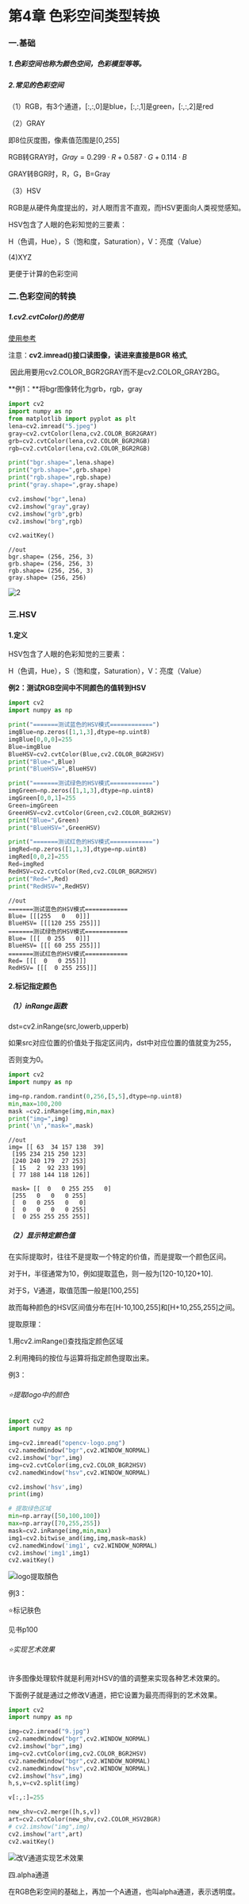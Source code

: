 # 第4章 色彩空间类型转换

### 一.基础

##### 1.色彩空间也称为颜色空间，色彩模型等等。

##### 2.常见的色彩空间

（1）RGB，有3个通道，[:,:,0]是blue，[:,:,1]是green，[:,:,2]是red

（2）GRAY

即8位灰度图，像素值范围是[0,255]

RGB转GRAY时，$Gray=0.299  ·R+0.587  ·G+0.114  ·B$

GRAY转BGR时，R，G，B=Gray

（3）HSV

RGB是从硬件角度提出的，对人眼而言不直观，而HSV更面向人类视觉感知。

HSV包含了人眼的色彩知觉的三要素：

H（色调，Hue），S（饱和度，Saturation），V：亮度（Value）

(4)XYZ

更便于计算的色彩空间

### 二.色彩空间的转换

##### 1.cv2.cvtColor()的使用

[使用参考](https://blog.csdn.net/zhang_cherry/article/details/88951259)

注意：**cv2.imread()接口读图像，读进来直接是BGR 格式**,

​				因此用要用cv2.COLOR_BGR2GRAY而不是cv2.COLOR_GRAY2BG。

**例1：**将bgr图像转化为grb，rgb，gray

```python
import cv2
import numpy as np
from matplotlib import pyplot as plt
lena=cv2.imread("5.jpeg")
gray=cv2.cvtColor(lena,cv2.COLOR_BGR2GRAY)
grb=cv2.cvtColor(lena,cv2.COLOR_BGR2RGB)
rgb=cv2.cvtColor(lena,cv2.COLOR_BGR2RGB)

print("bgr.shape=",lena.shape)
print("grb.shape=",grb.shape)
print("rgb.shape=",rgb.shape)
print("gray.shape=",gray.shape)

cv2.imshow("bgr",lena)
cv2.imshow("gray",gray)
cv2.imshow("grb",grb)
cv2.imshow("brg",rgb)

cv2.waitKey()	
```

```
//out
bgr.shape= (256, 256, 3)
grb.shape= (256, 256, 3)
rgb.shape= (256, 256, 3)
gray.shape= (256, 256)

```

<img src="https://img-blog.csdnimg.cn/20200201222816111.png" alt="2" style="zoom:100%;" />



### 三.HSV

#### 1.定义

HSV包含了人眼的色彩知觉的三要素：

H（色调，Hue），S（饱和度，Saturation），V：亮度（Value）

**例2：测试RGB空间中不同颜色的值转到HSV**

```python
import cv2
import numpy as np

print("=======测试蓝色的HSV模式============")
imgBlue=np.zeros([1,1,3],dtype=np.uint8)
imgBlue[0,0,0]=255
Blue=imgBlue
BlueHSV=cv2.cvtColor(Blue,cv2.COLOR_BGR2HSV)
print("Blue=",Blue)
print("BlueHSV=",BlueHSV)

print("=======测试绿色的HSV模式============")
imgGreen=np.zeros([1,1,3],dtype=np.uint8)
imgGreen[0,0,1]=255
Green=imgGreen
GreenHSV=cv2.cvtColor(Green,cv2.COLOR_BGR2HSV)
print("Blue=",Green)
print("BlueHSV=",GreenHSV)

print("=======测试红色的HSV模式============")
imgRed=np.zeros([1,1,3],dtype=np.uint8)
imgRed[0,0,2]=255
Red=imgRed
RedHSV=cv2.cvtColor(Red,cv2.COLOR_BGR2HSV)
print("Red=",Red)
print("RedHSV=",RedHSV)

```

```
//out
=======测试蓝色的HSV模式============
Blue= [[[255   0   0]]]
BlueHSV= [[[120 255 255]]]
=======测试绿色的HSV模式============
Blue= [[[  0 255   0]]]
BlueHSV= [[[ 60 255 255]]]
=======测试红色的HSV模式============
Red= [[[  0   0 255]]]
RedHSV= [[[  0 255 255]]]
```

#### 2.标记指定颜色

##### （1）inRange函数

dst=cv2.inRange(src,lowerb,upperb)

如果src对应位置的价值处于指定区间内，dst中对应位置的值就变为255，

否则变为0。

```python
import cv2
import numpy as np

img=np.random.randint(0,256,[5,5],dtype=np.uint8)
min,max=100,200
mask =cv2.inRange(img,min,max)
print("img=",img)
print('\n',"mask=",mask)
```

```
//out
img= [[ 63  34 157 138  39]
 [195 234 215 250 123]
 [240 240 179  27 253]
 [ 15   2  92 233 199]
 [ 77 188 144 118 126]]

 mask= [[  0   0 255 255   0]
 [255   0   0   0 255]
 [  0   0 255   0   0]
 [  0   0   0   0 255]
 [  0 255 255 255 255]]

```

##### （2）显示特定颜色值

在实际提取时，往往不是提取一个特定的价值，而是提取一个颜色区间。

对于H，半径通常为10，例如提取蓝色，则一般为[120-10,120+10].

对于S，V通道，取值范围一般是[100,255]

故而每种颜色的HSV区间值分布在[H-10,100,255]和[H+10,255,255]之间。



提取原理：

1.用cv2.imRange()查找指定颜色区域

2.利用掩码的按位与运算将指定颜色提取出来。

例3：

###### :star:提取logo中的颜色

```python
import cv2
import numpy as np

img=cv2.imread("opencv-logo.png")
cv2.namedWindow("bgr",cv2.WINDOW_NORMAL)
cv2.imshow("bgr",img)
img=cv2.cvtColor(img,cv2.COLOR_BGR2HSV)
cv2.namedWindow("hsv",cv2.WINDOW_NORMAL)

cv2.imshow('hsv',img)
print(img)

# 提取绿色区域
min=np.array([50,100,100])
max=np.array([70,255,255])
mask=cv2.inRange(img,min,max)
img1=cv2.bitwise_and(img,img,mask=mask)
cv2.namedWindow('img1', cv2.WINDOW_NORMAL)
cv2.imshow('img1',img1)
cv2.waitKey()
```

![logo提取顏色](https://user-images.githubusercontent.com/51468122/73921536-7f233f00-4902-11ea-8f40-95ca0e1ec55f.png)

例3：

:star:标记肤色

见书p100

###### :star:实现艺术效果

许多图像处理软件就是利用对HSV的值的调整来实现各种艺术效果的。

下面例子就是通过之修改V通道，把它设置为最亮而得到的艺术效果。

```python
import cv2
import numpy as np

img=cv2.imread("9.jpg")
cv2.namedWindow("bgr",cv2.WINDOW_NORMAL)
cv2.imshow("bgr",img)
img=cv2.cvtColor(img,cv2.COLOR_BGR2HSV)
cv2.namedWindow("bgr",cv2.WINDOW_NORMAL)
cv2.namedWindow("hsv",cv2.WINDOW_NORMAL)
cv2.imshow("hsv",img)
h,s,v=cv2.split(img)

v[:,:]=255

new_shv=cv2.merge([h,s,v])
art=cv2.cvtColor(new_shv,cv2.COLOR_HSV2BGR)
# cv2.imshow("img",img)
cv2.imshow("art",art)
cv2.waitKey()


```

![改V通道实现艺术效果](https://user-images.githubusercontent.com/51468122/73923570-07efaa00-4906-11ea-96d5-c980e5950d8d.png)

四.alpha通道

在RGB色彩空间的基础上，再加一个A通道，也叫alpha通道，表示透明度。